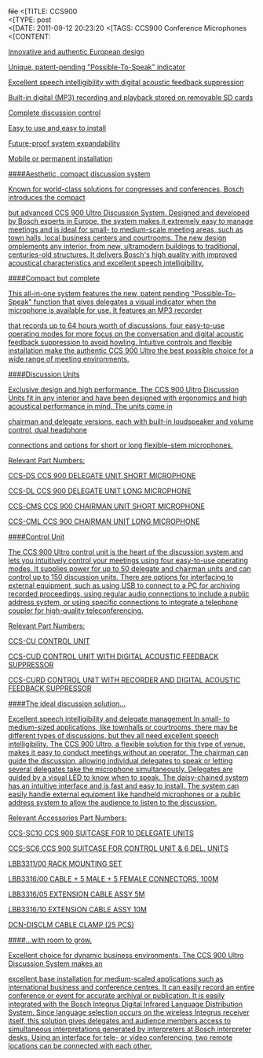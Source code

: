 ~~file~~
<[TITLE: 	CCS900	
<[TYPE: 	post	
<[DATE: 	2011-09-12 20:23:20	
<[TAGS: 	CCS900 Conference Microphones	
<[CONTENT: 	



<a href="http://congressrental.com.au/wp-content/uploads/2011/09/CO_CCS900_KV_01.jpg">



Innovative and authentic European design



Unique, patent-pending "Possible-To-Speak" indicator



Excellent speech intelligibility with digital acoustic feedback suppression



Built-in digital (MP3) recording and playback stored on removable SD cards



Complete discussion control



Easy to use and easy to install



Future-proof system expandability



Mobile or permanent installation





####Aesthetic, compact discussion system



Known for world-class solutions for congresses and conferences, Bosch introduces the compact



but advanced CCS 900 Ultro Discussion System. Designed and developed by Bosch experts in Europe, the system makes it extremely easy to manage meetings and is ideal for small- to medium-scale meeting areas, such as town halls, local business centers and courtrooms. The new design  omplements any interior, from new, ultramodern buildings to traditional, centuries-old structures. It delivers Bosch's high quality with improved acoustical characteristics and excellent speech intelligibility.





####Compact but complete



This all-in-one system features the new, patent pending "Possible-To-Speak" function that gives delegates a visual indicator when the microphone is available for use. It features an MP3 recorder



that records up to 64 hours worth of discussions, four easy-to-use operating modes for more focus on the conversation and digital acoustic feedback suppression to avoid howling. Intuitive controls and flexible installation make the authentic CCS 900 Ultro the best possible choice for a wide range of meeting environments.





<a href="http://congressrental.com.au/wp-content/uploads/2011/09/CCS_DS_FL_01.jpg">



####Discussion Units



Exclusive design and high performance. The CCS 900 Ultro Discussion Units fit in any interior and have been designed with ergonomics and high acoustical performance in mind. The units come in



chairman and delegate versions, each with built-in loudspeaker and volume control, dual headphone



connections and options for short or long flexible-stem microphones.



Relevant Part Numbers:



CCS-DS    CCS 900 DELEGATE UNIT SHORT MICROPHONE



CCS-DL     CCS 900 DELEGATE UNIT LONG MICROPHONE



CCS-CMS CCS 900 CHAIRMAN UNIT SHORT MICROPHONE



CCS-CML  CCS 900 CHAIRMAN UNIT LONG MICROPHONE





####Control Unit



<a href="http://congressrental.com.au/wp-content/uploads/2011/09/CCS_CURD_FL_01.jpg">



The CCS 900 Ultro control unit is the heart of the discussion system and lets you intuitively control your meetings using four easy-to-use operating modes. It supplies power for up to 50 delegate and chairman units and can control up to 150 discussion units. There are options for interfacing to external equipment, such as using USB to connect to a PC for archiving recorded proceedings, using regular audio connections to include a public address system, or using specific connections to integrate a telephone coupler for high-quality teleconferencing.



Relevant Part Numbers:



CCS-CU                    CONTROL UNIT



CCS-CUD                  CONTROL UNIT WITH DIGITAL ACOUSTIC FEEDBACK SUPPRESSOR



CCS-CURD               CONTROL UNIT WITH RECORDER AND DIGITAL ACOUSTIC FEEDBACK SUPPRESSOR





####The ideal discussion solution...



<a href="http://congressrental.com.au/wp-content/uploads/2011/09/Com_CCS900_Fam02.jpg">



Excellent speech intelligibility and delegate management In small- to medium-sized applications, like townhalls or courtrooms, there may be different types of discussions, but they all need excellent speech intelligibility. The CCS 900 Ultro, a flexible solution for this type of venue, makes it easy to conduct meetings without an operator. The chairman can guide the discussion, allowing individual delegates to speak or letting several delegates take the microphone simultaneously. Delegates are guided by a visual LED to know when to speak. The daisy-chained system has an intuitive interface and is fast and easy to install. The system can easily handle external equipment like handheld microphones or a public address system to allow the audience to listen to the discussion.



Relevant Accessories Part Numbers:



CCS-SC10                 CCS 900 SUITCASE FOR 10 DELEGATE UNITS



CCS-SC6                   CCS 900 SUITCASE FOR CONTROL UNIT &amp; 6 DEL. UNITS



LBB3311/00            RACK MOUNTING SET



LBB3316/00            CABLE + 5 MALE + 5 FEMALE CONNECTORS, 100M



LBB3316/05            EXTENSION CABLE ASSY 5M



LBB3316/10            EXTENSION CABLE ASSY 10M



DCN-DISCLM           CABLE CLAMP (25 PCS)





####...with room to grow.



Excellent choice for dynamic business environments. The CCS 900 Ultro Discussion System makes an



excellent base installation for medium-scaled applications such as international business and conference centres. It can easily record an entire conference or event for accurate archival or publication. It is easily integrated with the Bosch Integrus Digital Infrared Language Distribution System. Since language selection occurs on the wireless Integrus receiver itself, this solution gives delegates and audience members access to simultaneous interpretations generated by interpreters at Bosch interpreter desks. Using an interface for tele- or video conferencing, two remote locations can be connected with each other.



